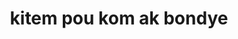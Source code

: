 ---
title: "kitem pou kom ak bondye"
url: /gonaives-parc-vincent/kitem-pou-kom-ak-bondye/
shop: comodidad
---